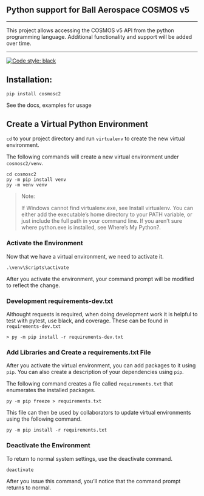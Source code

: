 ## Python support for Ball Aerospace COSMOS v5

---

This project allows accessing the COSMOS v5 API from the python programming language.
Additional functionality and support will be added over time.

---
[![Code style: black](https://img.shields.io/badge/code%20style-black-000000.svg)](https://github.com/psf/black)


## Installation:

```
pip install cosmosc2
```

See the docs, examples for usage

## Create a Virtual Python Environment

`cd` to your project directory and run `virtualenv` to create the new virtual environment.

The following commands will create a new virtual environment under `cosmosc2/venv`.

```
cd cosmosc2
py -m pip install venv
py -m venv venv
```

> Note:
> 
> If Windows cannot find virtualenv.exe, see Install virtualenv. You can either add the executable’s home directory to your PATH variable, or just include the full path in your command line. If you aren’t sure where python.exe is installed, see Where’s My Python?.

### Activate the Environment

Now that we have a virtual environment, we need to activate it.

```
.\venv\Scripts\activate
```

After you activate the environment, your command prompt will be modified to reflect the change.

### Development requirements-dev.txt

Althought requests is required, when doing development work it is helpful to test with pytest, use black, and coverage. These can be found in `requirements-dev.txt`

```
> py -m pip install -r requirements-dev.txt
```

### Add Libraries and Create a requirements.txt File

After you activate the virtual environment, you can add packages to it using `pip`. You can also create a description of your dependencies using `pip`.

The following command creates a file called `requirements.txt` that enumerates the installed packages.

```
py -m pip freeze > requirements.txt
```

This file can then be used by collaborators to update virtual environments using the following command.

```
py -m pip install -r requirements.txt
```

### Deactivate the Environment

To return to normal system settings, use the deactivate command.

```
deactivate
```

After you issue this command, you’ll notice that the command prompt returns to normal.